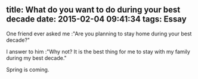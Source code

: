 title: What do you want to do during your best decade
date: 2015-02-04 09:41:34
tags: Essay
---

One friend ever asked me :"Are you planning to stay home during your best decade?"

I answer to him :"Why not? It is the best thing for me to stay with my family during my best decade."

Spring is coming.